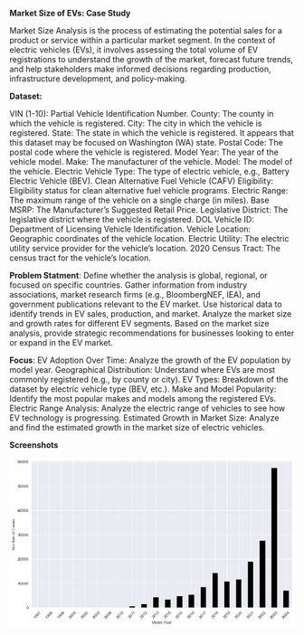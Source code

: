 **Market Size of EVs: Case Study**

Market Size Analysis is the process of estimating the potential sales for a product or service within a particular market segment. In the context of electric vehicles (EVs), it involves assessing the total volume of EV registrations to understand the growth of the market, forecast future trends, and help stakeholders make informed decisions regarding production, infrastructure development, and policy-making.

**Dataset:**

VIN (1-10): Partial Vehicle Identification Number.
County: The county in which the vehicle is registered.
City: The city in which the vehicle is registered.
State: The state in which the vehicle is registered. It appears that this dataset may be focused on Washington (WA) state.
Postal Code: The postal code where the vehicle is registered.
Model Year: The year of the vehicle model.
Make: The manufacturer of the vehicle.
Model: The model of the vehicle.
Electric Vehicle Type: The type of electric vehicle, e.g., Battery Electric Vehicle (BEV).
Clean Alternative Fuel Vehicle (CAFV) Eligibility: Eligibility status for clean alternative fuel vehicle programs.
Electric Range: The maximum range of the vehicle on a single charge (in miles).
Base MSRP: The Manufacturer’s Suggested Retail Price.
Legislative District: The legislative district where the vehicle is registered.
DOL Vehicle ID: Department of Licensing Vehicle Identification.
Vehicle Location: Geographic coordinates of the vehicle location.
Electric Utility: The electric utility service provider for the vehicle’s location.
2020 Census Tract: The census tract for the vehicle’s location.

**Problem Statment**:
Define whether the analysis is global, regional, or focused on specific countries.
Gather information from industry associations, market research firms (e.g., BloombergNEF, IEA), and government publications relevant to the EV market.
Use historical data to identify trends in EV sales, production, and market.
Analyze the market size and growth rates for different EV segments.
Based on the market size analysis, provide strategic recommendations for businesses looking to enter or expand in the EV market.

**Focus**:
EV Adoption Over Time: Analyze the growth of the EV population by model year.
Geographical Distribution: Understand where EVs are most commonly registered (e.g., by county or city).
EV Types: Breakdown of the dataset by electric vehicle type (BEV, etc.).
Make and Model Popularity: Identify the most popular makes and models among the registered EVs.
Electric Range Analysis: Analyze the electric range of vehicles to see how EV technology is progressing.
Estimated Growth in Market Size: Analyze and find the estimated growth in the market size of electric vehicles.

**Screenshots**

<div style="text-align:center;">

![Annual Growth Rate](outputs/growth_rate.png)

</div>

<div style="text-align:center;">
